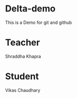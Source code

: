# Delta-demo
This is a Demo for git and github 

# Teacher
Shraddha Khapra

# Student
Vikas Chaudhary
